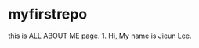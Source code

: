 # myfirstrepo
<!doctype html>
<html>
<head>
  <meta charset="UTF -8">
  <title> ALL ABOUT ME</title>
  </head>
  <body>
    this is ALL ABOUT ME page.
    </body>
    </html>
<body>
  1. Hi, My name is Jieun Lee.
  </body>
  </html>
<head>
  <meta charset="UTF -8">
  <title> "Lee Jieun"
    </head>
  <body>
    Name:Jieun Lee
    School: School of the art intstitute of Chicago
    Major: VISCOM, FILM, NEW MEDIA
  </body>
  </html>
